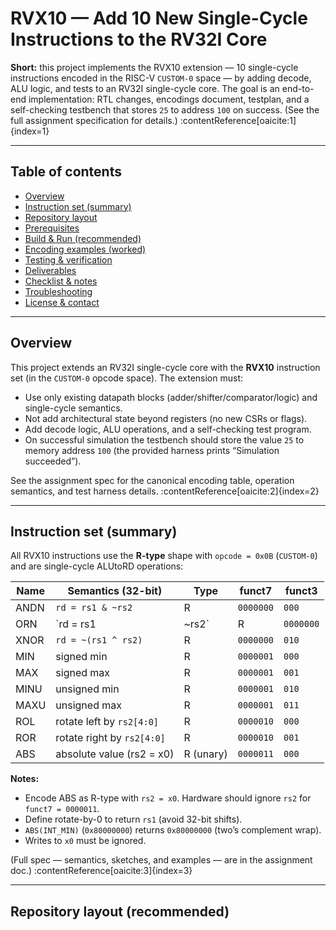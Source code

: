 # RVX10 — Add 10 New Single-Cycle Instructions to the RV32I Core

**Short:** this project implements the RVX10 extension — 10 single-cycle instructions encoded in the RISC-V `CUSTOM-0` space — by adding decode, ALU logic, and tests to an RV32I single-cycle core. The goal is an end-to-end implementation: RTL changes, encodings document, testplan, and a self-checking testbench that stores `25` to address `100` on success. (See the full assignment specification for details.) :contentReference[oaicite:1]{index=1}

---

## Table of contents

- [Overview](#overview)  
- [Instruction set (summary)](#instruction-set-summary)  
- [Repository layout](#repository-layout)  
- [Prerequisites](#prerequisites)  
- [Build & Run (recommended)](#build--run-recommended)  
- [Encoding examples (worked)](#encoding-examples-worked)  
- [Testing & verification](#testing--verification)  
- [Deliverables](#deliverables)  
- [Checklist & notes](#checklist--notes)  
- [Troubleshooting](#troubleshooting)  
- [License & contact](#license--contact)

---

## Overview

This project extends an RV32I single-cycle core with the **RVX10** instruction set (in the `CUSTOM-0` opcode space). The extension must:

- Use only existing datapath blocks (adder/shifter/comparator/logic) and single-cycle semantics.
- Not add architectural state beyond registers (no new CSRs or flags).
- Add decode logic, ALU operations, and a self-checking test program.
- On successful simulation the testbench should store the value `25` to memory address `100` (the provided harness prints “Simulation succeeded”).

See the assignment spec for the canonical encoding table, operation semantics, and test harness details. :contentReference[oaicite:2]{index=2}

---

## Instruction set (summary)

All RVX10 instructions use the **R-type** shape with `opcode = 0x0B` (`CUSTOM-0`) and are single-cycle ALUtoRD operations:

| Name | Semantics (32-bit) | Type | funct7 | funct3 |
|------|---------------------|------|--------|--------|
| ANDN | `rd = rs1 & ~rs2` | R | `0000000` | `000` |
| ORN  | `rd = rs1 | ~rs2` | R | `0000000` | `001` |
| XNOR | `rd = ~(rs1 ^ rs2)` | R | `0000000` | `010` |
| MIN  | signed min | R | `0000001` | `000` |
| MAX  | signed max | R | `0000001` | `001` |
| MINU | unsigned min | R | `0000001` | `010` |
| MAXU | unsigned max | R | `0000001` | `011` |
| ROL  | rotate left by `rs2[4:0]` | R | `0000010` | `000` |
| ROR  | rotate right by `rs2[4:0]` | R | `0000010` | `001` |
| ABS  | absolute value (rs2 = x0) | R (unary) | `0000011` | `000` |

**Notes:**
- Encode ABS as R-type with `rs2 = x0`. Hardware should ignore `rs2` for `funct7 = 0000011`.
- Define rotate-by-0 to return `rs1` (avoid 32-bit shifts).
- `ABS(INT_MIN)` (`0x80000000`) returns `0x80000000` (two’s complement wrap).
- Writes to `x0` must be ignored.

(Full spec — semantics, sketches, and examples — are in the assignment doc.) :contentReference[oaicite:3]{index=3}

---

## Repository layout (recommended)

